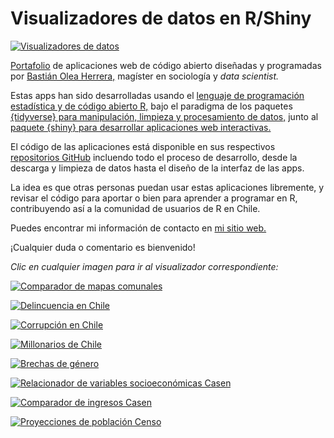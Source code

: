 # Visualizadores de datos en R/Shiny

[![Visualizadores de datos](banner.png)](https://bastianolea.github.io/shiny_apps/)

[Portafolio](https://bastianolea.github.io/shiny_apps/) de aplicaciones web de código abierto diseñadas y programadas por [Bastián Olea Herrera,](https://bastian.olea.biz/) magíster en sociología y *data scientist.*

Estas apps han sido desarrolladas usando el [lenguaje de programación estadística y de código abierto R,](https://www.r-project.org/about.html) bajo el paradigma de los paquetes [{tidyverse} para manipulación, limpieza y procesamiento de datos,](https://www.tidyverse.org/) junto al [paquete {shiny} para desarrollar aplicaciones web interactivas.](https://shiny.posit.co/)

El código de las aplicaciones está disponible en sus respectivos [repositorios GitHub](https://github.com/bastianolea?tab=repositories) incluendo todo el proceso de desarrollo, desde la descarga y limpieza de datos hasta el diseño de la interfaz de las apps.

La idea es que otras personas puedan usar estas aplicaciones libremente, y revisar el código para aportar o bien para aprender a programar en R, contribuyendo así a la comunidad de usuarios de R en Chile.

Puedes encontrar mi información de contacto en [mi sitio web.](https://bastian.olea.biz/) 

¡Cualquier duda o comentario es bienvenido!

_Clic en cualquier imagen para ir al visualizador correspondiente:_

[![Comparador de mapas comunales](pantallazos/pantallazo_comparador_mapas_chile.jpg "Comparador de mapas comunales")](https://bastianoleah.shinyapps.io/comparador_mapas_chile/)

[![Delincuencia en Chile](pantallazos/pantallazo_delincuencia_chile.jpg "Delincuencia en Chile")](https://bastianoleah.shinyapps.io/delincuencia_chile/)

[![Corrupción en Chile](pantallazos/pantallazo_corrupcion_chile.jpg "Corrupción en Chile")](https://bastianoleah.shinyapps.io/corrupcion_chile/)

[![Millonarios de Chile](pantallazos/pantallazo_millonarios_chile.jpg "Millonarios de Chile")](https://bastianoleah.shinyapps.io/millonarios_chile/)

[![Brechas de género](pantallazos/pantallazo_visualizador_brechas_genero.jpg "Brechas de género")](https://bastianoleah.shinyapps.io/casen_brechas_genero/)

[![Relacionador de variables socioeconómicas Casen](pantallazos/pantallazo_visualizador_relacionador_casen.jpg "Relacionador de variables socioeconómicas Casen")](https://bastianoleah.shinyapps.io/casen_relacionador/)

[![Comparador de ingresos Casen](pantallazos/pantallazo_visualizador_comparador_ingresos.jpg "Comparador de ingresos Casen")](https://bastianoleah.shinyapps.io/casen_comparador_ingresos/)

[![Proyecciones de población Censo](pantallazos/pantallazo_censo_proyecciones.jpg "Proyecciones de población Censo")](https://bastianoleah.shinyapps.io/censo_proyecciones/)
